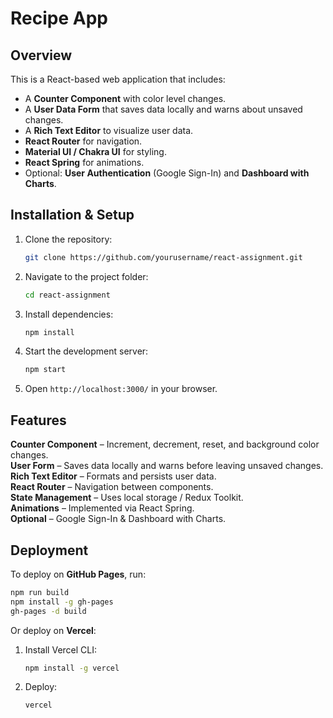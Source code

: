 # Recipe App

## Overview
This is a React-based web application that includes:
- A **Counter Component** with color level changes.
- A **User Data Form** that saves data locally and warns about unsaved changes.
- A **Rich Text Editor** to visualize user data.
- **React Router** for navigation.
- **Material UI / Chakra UI** for styling.
- **React Spring** for animations.
- Optional: **User Authentication** (Google Sign-In) and **Dashboard with Charts**.

## Installation & Setup
1. Clone the repository:
   ```sh
   git clone https://github.com/yourusername/react-assignment.git
   ```
2. Navigate to the project folder:
   ```sh
   cd react-assignment
   ```
3. Install dependencies:
   ```sh
   npm install
   ```
4. Start the development server:
   ```sh
   npm start
   ```
5. Open `http://localhost:3000/` in your browser.

## Features
**Counter Component** – Increment, decrement, reset, and background color changes.  
**User Form** – Saves data locally and warns before leaving unsaved changes.  
**Rich Text Editor** – Formats and persists user data.  
**React Router** – Navigation between components.  
**State Management** – Uses local storage / Redux Toolkit.  
**Animations** – Implemented via React Spring.  
**Optional** – Google Sign-In & Dashboard with Charts.  

## Deployment
To deploy on **GitHub Pages**, run:
```sh
npm run build
npm install -g gh-pages
gh-pages -d build
```
Or deploy on **Vercel**:
1. Install Vercel CLI:
   ```sh
   npm install -g vercel
   ```
2. Deploy:
   ```sh
   vercel
   ```

